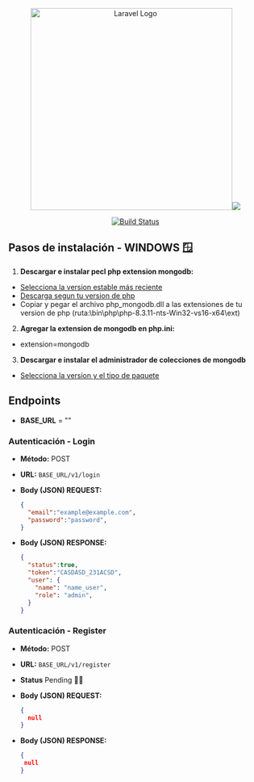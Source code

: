 <p align="center"><a href="https://laravel.com" target="_blank"><img src="https://raw.githubusercontent.com/laravel/art/master/logo-lockup/5%20SVG/2%20CMYK/1%20Full%20Color/laravel-logolockup-cmyk-red.svg" width="400" alt="Laravel Logo"><img src="https://images.contentstack.io/v3/assets/blt7151619cb9560896/blta30d0168850404a8/65fda6758f44440029c3a12a/la1a1agcxt7ppntea-logo-marks.svg"></a></p>

<p align="center">
<a href="https://github.com/laravel/framework/actions"><img src="https://github.com/laravel/framework/workflows/tests/badge.svg" alt="Build Status"></a>
</p>

## Pasos de instalación - WINDOWS 🪟
1. **Descargar e instalar pecl php extension mongodb:**
  - [Selecciona la version estable más reciente](https://pecl.php.net/package/mongodb)
  - [Descarga segun tu version de php](https://pecl.php.net/package/mongodb/1.18.0/windows)
  - Copiar y pegar el archivo php_mongodb.dll a las extensiones de tu version de php (ruta:\bin\php\php-8.3.11-nts-Win32-vs16-x64\ext)

2. **Agregar la extension de mongodb en php.ini:**
  - extension=mongodb

3. **Descargar e instalar el administrador de colecciones de mongodb**
  - [Selecciona la version y el tipo de paquete](https://www.mongodb.com/try/download/community)

## Endpoints
- **BASE_URL** = ""
### Autenticación - Login 
- **Método:** POST
- **URL:** `BASE_URL/v1/login`
- **Body (JSON) REQUEST:**
    ```json
    {
      "email":"example@example.com",
      "password":"password",
    }
- **Body (JSON) RESPONSE:**
    
    ```json
    {
      "status":true,   
      "token":"CASDASD_231ACSD",   
      "user": {
        "name": "name_user",
        "role": "admin",
      }
    }
    

### Autenticación - Register 
- **Método:** POST
- **URL:** `BASE_URL/v1/register`
- **Status** Pending 🥹🥹
- **Body (JSON) REQUEST:**
    ```json
    {
      null
    }
- **Body (JSON) RESPONSE:**
    
    ```json
    {
     null
    }